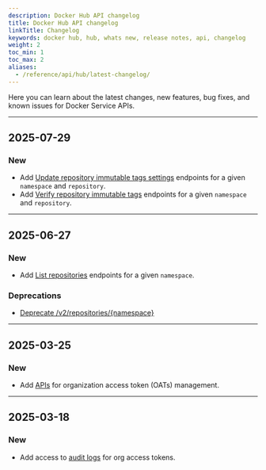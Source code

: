```yaml
---
description: Docker Hub API changelog
title: Docker Hub API changelog
linkTitle: Changelog
keywords: docker hub, hub, whats new, release notes, api, changelog
weight: 2
toc_min: 1
toc_max: 2
aliases:
  - /reference/api/hub/latest-changelog/
---
```


Here you can learn about the latest changes, new features, bug fixes, and known
issues for Docker Service APIs.

---

## 2025-07-29

### New

- Add [Update repository immutable tags settings](/reference/api/hub/latest/#tag/repositories/operation/UpdateRepositoryImmutableTags) endpoints for a given `namespace` and `repository`.
- Add [Verify repository immutable tags](/reference/api/hub/latest/#tag/repositories/operation/VerifyRepositoryImmutableTags) endpoints for a given `namespace` and `repository`.

---

## 2025-06-27

### New

- Add [List repositories](/reference/api/hub/latest/#tag/repositories/operation/listNamespaceRepositories) endpoints for a given `namespace`.

### Deprecations

- [Deprecate /v2/repositories/{namespace}](/reference/api/hub/deprecated/#deprecate-legacy-listnamespacerepositories)

---

## 2025-03-25

### New

- Add [APIs](/reference/api/hub/latest/#tag/org-access-tokens) for organization access token (OATs) management.

---

## 2025-03-18

### New

- Add access to [audit logs](/reference/api/hub/latest/#tag/audit-logs) for org
  access tokens.
